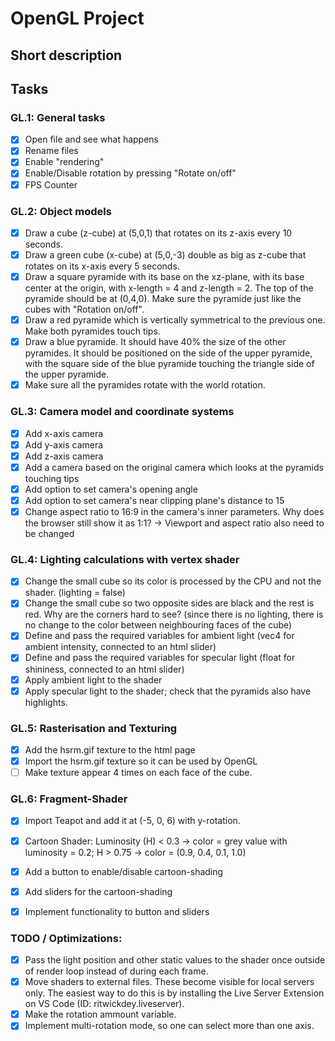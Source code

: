 # OpenGL Project

## Short description

## Tasks
### GL.1: General tasks
- [x] Open file and see what happens
- [x] Rename files
- [x] Enable "rendering"
- [x] Enable/Disable rotation by pressing "Rotate on/off"
- [x] FPS Counter

### GL.2: Object models
- [x] Draw a cube (z-cube) at (5,0,1) that rotates on its z-axis every 10 seconds.
- [x] Draw a green cube (x-cube) at (5,0,-3) double as big as z-cube that rotates
      on its x-axis every 5 seconds.
- [x] Draw a square pyramide with its base on the xz-plane, with its base center
      at the origin, with x-length = 4 and z-length = 2. The top of the pyramide
      should be at (0,4,0). Make sure the pyramide just like the cubes with "Rotation on/off".
- [x] Draw a red pyramide which is vertically symmetrical to the previous one.
      Make both pyramides touch tips.
- [x] Draw a blue pyramide. It should have 40% the size of the other pyramides.
      It should be positioned on the side of the upper pyramide, with the square side 
      of the blue pyramide touching the triangle side of the upper pyramide.
- [x] Make sure all the pyramides rotate with the world rotation.

### GL.3: Camera model and coordinate systems
- [x] Add x-axis camera
- [x] Add y-axis camera
- [x] Add z-axis camera
- [x] Add a camera based on the original camera which looks at the pyramids touching tips
- [x] Add option to set camera's opening angle
- [x] Add option to set camera's near clipping plane's distance to 15
- [x] Change aspect ratio to 16:9 in the camera's inner parameters. Why does the browser still show it as 1:1? -> Viewport and aspect ratio also need to be changed

### GL.4: Lighting calculations with vertex shader
- [x] Change the small cube so its color is processed by the CPU and not the shader. (lighting = false)
- [x] Change the small cube so two opposite sides are black and the rest is red. Why are the corners hard to see? (since there is no lighting, there is no change to the color between neighbouring faces of the cube)
- [x] Define and pass the required variables for ambient light (vec4 for ambient intensity, connected to an html slider)
- [x] Define and pass the required variables for specular light (float for shininess, connected to an html slider)
- [x] Apply ambient light to the shader
- [x] Apply specular light to the shader; check that the pyramids also have highlights.

### GL.5: Rasterisation and Texturing
- [x] Add the hsrm.gif texture to the html page
- [x] Import the hsrm.gif texture so it can be used by OpenGL
- [ ] Make texture appear 4 times on each face of the cube.

### GL.6: Fragment-Shader
- [x] Import Teapot and add it at (-5, 0, 6) with y-rotation.
- [x] Cartoon Shader: Luminosity (H) < 0.3 -> color = grey value with luminosity = 0.2; H > 0.75 -> color = (0.9, 0.4, 0.1, 1.0)
- [x] Add a button to enable/disable cartoon-shading
- [x] Add sliders for the cartoon-shading
- [x] Implement functionality to button and sliders


### TODO / Optimizations:
- [x] Pass the light position and other static values to the shader once outside of render loop instead of during each frame.
- [x] Move shaders to external files. These become visible for local servers only. The easiest way to do this is by installing the Live Server Extension on VS Code (ID: ritwickdey.liveserver).
- [x] Make the rotation ammount variable.
- [x] Implement multi-rotation mode, so one can select more than one axis.